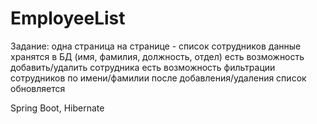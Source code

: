 # EmployeeList

Задание:
одна страница
на странице - список сотрудников
данные хранятся в БД (имя, фамилия, должность, отдел)
есть возможность добавить/удалить сотрудника
есть возможность фильтрации сотрудников по имени/фамилии
после добавления/удаления список обновляется

Spring Boot, Hibernate

